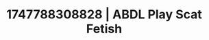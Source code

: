 ---
categories:
- Artistic control
- Naughty librarian
- Mindful kink
- Erogenous zones
- Football-themed kink
image: /assets/images/1747788308828.jpg
layout: post
seo:
  description: Featured content with premium Scat Fetish, ABDL Play. HD images available.
  keywords: Scat Fetish, ABDL Play
  og_image: /assets/images/1747788308828.jpg
  schema_type: VisualArtwork
tags:
- ABDL Play
- Scat Fetish
- '#1747788308828'
title: 1747788308828 | ABDL Play Scat Fetish
---